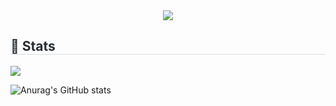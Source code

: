 <div align= "center">
    <img src="https://capsule-render.vercel.app/api?type=waving&color=ade0ff&height=120&text=&animation=&fontColor=000000&fontSize=70" />
    </div>
    <div style="text-align: left;"> 
    <h2 style="border-bottom: 1px solid #d8dee4; color: #282d33;"> 🏅 Stats </h2> <div style="text-align: left;"> <img src="https://github-readme-stats.vercel.app/api?username=Junseo5&custom_title=Junseo5's Github Stat&bg_color=180,000000,&title_color=000000&text_color=000000"
        />  </div> 
    </div>
    
![Anurag's GitHub stats](https://github-readme-stats.vercel.app/api?username=Junseo5&theme=holi&show_icons=true)
